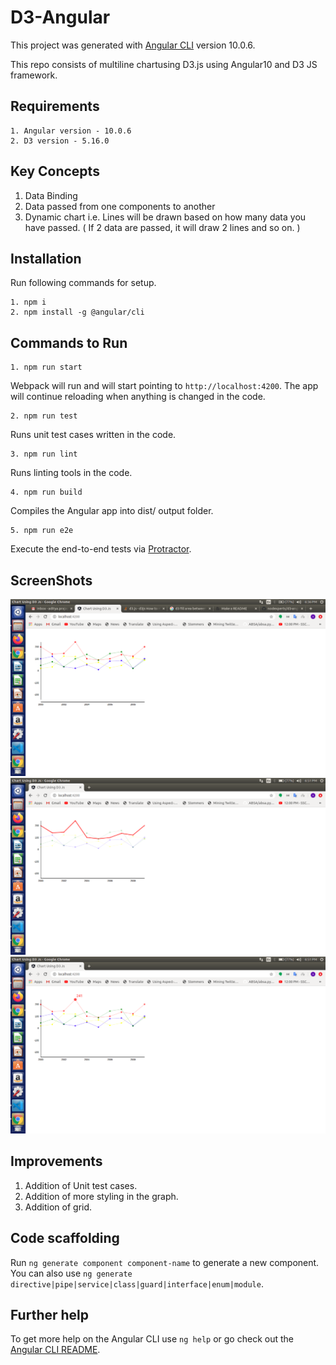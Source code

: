 # D3-Angular

This project was generated with [Angular CLI](https://github.com/angular/angular-cli) version 10.0.6.

This repo consists of multiline chartusing D3.js using Angular10 and D3 JS framework.

## Requirements

```
1. Angular version - 10.0.6
2. D3 version - 5.16.0
```

## Key Concepts

1. Data Binding
2. Data passed from one components to another
3. Dynamic chart i.e. Lines will be drawn based on how many data you have passed. ( If 2 data are passed, it will draw 2 lines and so on. )

## Installation

Run following commands for setup.
```
1. npm i
2. npm install -g @angular/cli
```

## Commands to Run

```
1. npm run start
```
Webpack will run and will start pointing to ``` http://localhost:4200 ```. The app will continue reloading when anything is changed in the code.

```
2. npm run test
```
Runs unit test cases written in the code.

```
3. npm run lint
```
Runs linting tools in the code.

```
4. npm run build
```
Compiles the Angular app into dist/ output folder.

```
5. npm run e2e
```
Execute the end-to-end tests via [Protractor](http://www.protractortest.org/).

## ScreenShots
![Screenshot of running application](/d3.png)
![On Hover](/hover.png)
![Data On Hover](/data_hover.png) 

## Improvements
1. Addition of Unit test cases.
2. Addition of more styling in the graph.
3. Addition of grid.

## Code scaffolding

Run `ng generate component component-name` to generate a new component. You can also use `ng generate directive|pipe|service|class|guard|interface|enum|module`.

## Further help

To get more help on the Angular CLI use `ng help` or go check out the [Angular CLI README](https://github.com/angular/angular-cli/blob/master/README.md).